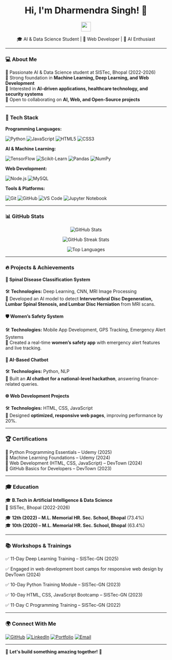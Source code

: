 <h1 align="center">Hi, I'm Dharmendra Singh! 👋</h1>

<p align="center">
  <img src="https://media.giphy.com/media/hvRJCLFzcasrR4ia7z/giphy.gif" width="30px"/>
</p>

<p align="center">
  🎓 AI & Data Science Student | 🚀 Web Developer | 🤖 AI Enthusiast
</p>

---

### **💻 About Me**  

🔹 Passionate AI & Data Science student at SISTec, Bhopal (2022-2026)  
🔹 Strong foundation in **Machine Learning, Deep Learning, and Web Development**  
🔹 Interested in **AI-driven applications, healthcare technology, and security systems**  
🔹 Open to collaborating on **AI, Web, and Open-Source projects**  

---

### 🚀 **Tech Stack**  
**Programming Languages:**  

![Python](https://img.shields.io/badge/Python-3776AB?style=for-the-badge&logo=python&logoColor=white)
![JavaScript](https://img.shields.io/badge/JavaScript-F7DF1E?style=for-the-badge&logo=javascript&logoColor=black)
![HTML5](https://img.shields.io/badge/HTML5-E34F26?style=for-the-badge&logo=html5&logoColor=white)
![CSS3](https://img.shields.io/badge/CSS3-1572B6?style=for-the-badge&logo=css3&logoColor=white)

**AI & Machine Learning:**  

![TensorFlow](https://img.shields.io/badge/TensorFlow-FF6F00?style=for-the-badge&logo=tensorflow&logoColor=white)
![Scikit-Learn](https://img.shields.io/badge/Scikit--Learn-F7931E?style=for-the-badge&logo=scikit-learn&logoColor=white)
![Pandas](https://img.shields.io/badge/Pandas-150458?style=for-the-badge&logo=pandas&logoColor=white)
![NumPy](https://img.shields.io/badge/NumPy-013243?style=for-the-badge&logo=numpy&logoColor=white)

**Web Development:**  

![Node.js](https://img.shields.io/badge/Node.js-43853D?style=for-the-badge&logo=node.js&logoColor=white)
![MySQL](https://img.shields.io/badge/MySQL-4479A1?style=for-the-badge&logo=mysql&logoColor=white)

**Tools & Platforms:**  

![Git](https://img.shields.io/badge/Git-F05032?style=for-the-badge&logo=git&logoColor=white)
![GitHub](https://img.shields.io/badge/GitHub-181717?style=for-the-badge&logo=github&logoColor=white)
![VS Code](https://img.shields.io/badge/VS%20Code-007ACC?style=for-the-badge&logo=visual-studio-code&logoColor=white)
![Jupyter Notebook](https://img.shields.io/badge/Jupyter-F37626?style=for-the-badge&logo=jupyter&logoColor=white)

---

### 📊 **GitHub Stats**
<p align="center">
  <img src="https://github-readme-stats.vercel.app/api?username=DharmendraSingh989&show_icons=true&theme=radical" alt="GitHub Stats"/>
</p>

<p align="center">
  <img src="https://github-readme-streak-stats.herokuapp.com/?user=DharmendraSingh989&theme=dark" alt="GitHub Streak Stats"/>
</p>

<p align="center">
  <img src="https://github-readme-stats.vercel.app/api/top-langs/?username=DharmendraSingh989&layout=compact&theme=radical" alt="Top Languages"/>
</p>

---

### 🔥 **Projects & Achievements**

#### 🏥 **Spinal Disease Classification System**  
🛠 **Technologies:** Deep Learning, CNN, MRI Image Processing  
🔹 Developed an AI model to detect **Intervertebral Disc Degeneration, Lumbar Spinal Stenosis, and Lumbar Disc Herniation** from MRI scans.  

#### 🛡️ **Women’s Safety System**  
🛠 **Technologies:** Mobile App Development, GPS Tracking, Emergency Alert Systems  
🔹 Created a real-time **women’s safety app** with emergency alert features and live tracking.  

#### 🤖 **AI-Based Chatbot**  
🛠 **Technologies:** Python, NLP  
🔹 Built an **AI chatbot for a national-level hackathon**, answering finance-related queries.  

#### 🌐 **Web Development Projects**  
🛠 **Technologies:** HTML, CSS, JavaScript  
🔹 Designed **optimized, responsive web pages**, improving performance by 20%.  

---

### 🏆 **Certifications**
📜 Python Programming Essentials – Udemy (2025)  
📜 Machine Learning Foundations – Udemy (2024)  
📜 Web Development (HTML, CSS, JavaScript) – DevTown (2024)  
📜 GitHub Basics for Developers – DevTown (2023)  

---

### 🎓 **Education**
🎓 **B.Tech in Artificial Intelligence & Data Science**  
📍 SISTec, Bhopal (2022-2026)  

🎓 **12th (2022) – M.L. Memorial HR. Sec. School, Bhopal** (73.4%)  
🎓 **10th (2020) – M.L. Memorial HR. Sec. School, Bhopal** (63.4%)  

---

### 📚 **Workshops & Trainings**

✅ 11-Day Deep Learning Training – SISTec-GN (2025) 

✅ Engaged in web development boot camps for responsive web design by DevTown (2024)

✅ 10-Day Python Training Module – SISTec-GN (2023)  

✅ 10-Day HTML, CSS, JavaScript Bootcamp – SISTec-GN (2023)  

✅ 11-Day C Programming Training – SISTec-GN (2022)  

---

### 🌍 **Connect With Me**  

[![GitHub](https://img.shields.io/badge/GitHub-181717?style=for-the-badge&logo=github&logoColor=white)](https://github.com/DharmendraSingh989)    [![LinkedIn](https://img.shields.io/badge/LinkedIn-0077B5?style=for-the-badge&logo=linkedin&logoColor=white)](https://www.linkedin.com/in/dharmendra-singh-98939d)    [![Portfolio](https://img.shields.io/badge/Portfolio-000?style=for-the-badge&logo=vercel&logoColor=white)](https://dharmendra-singh-profile.netlify.app/)    [![Email](https://img.shields.io/badge/Email-D14836?style=for-the-badge&logo=gmail&logoColor=white)](mailto:dharmendrasingh98939@gmail.com)  

---

🚀 **Let's build something amazing together!** 🚀
